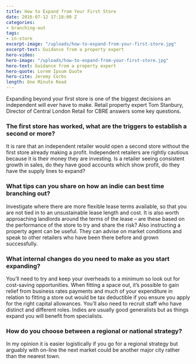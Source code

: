 ```yaml
---
title: How to Expand from Your First Store
date: 2016-07-12 17:18:00 Z
categories:
- branching-out
tags:
- in-store
excerpt-image: "/uploads/how-to-expand-from-your-first-store.jpg"
excerpt-text: Guidance from a property expert
hero-video: 
hero-image: "/uploads/how-to-expand-from-your-first-store.jpg"
hero-text: Guidance from a property expert
hero-quote: Lorem Ipsum Quote
hero-cite: Jeremy Corbs
length: One Minute Read
---
```


Expanding beyond your first store is one of the biggest decisions an independent will ever have to make. Retail property expert Tom Stanbury, Director of Central London Retail for CBRE answers some key questions. 

### The first store has worked, what are the triggers to establish a second or more?

It is rare that an independent retailer would open a second store without the first store already making a profit. Independent retailers are rightly cautious because it is their money they are investing. Is a retailer seeing consistent growth in sales, do they have good accounts which show profit, do they have the supply lines to expand? 

### What tips can you share on how an indie can best time branching out?

Investigate where there are more flexible lease terms available, so that you are not tied in to an unsustainable lease length and cost. It is also worth approaching landlords around the terms of the lease – are these based on the performance of the store to try and share the risk? Also instructing a property agent can be useful. They can advise on market conditions and speak to other retailers who have been there before and grown successfully. 

### What internal changes do you need to make as you start expanding?

You’ll need to try and keep your overheads to a minimum so look out for cost-saving opportunities. When fitting a space out, it’s possible to gain relief from business rates payments and much of your expenditure in relation to fitting a store out would be tax deductible if you ensure you apply for the right capital allowances. You’ll also need to recruit staff who have distinct and different roles. Indies are usually good generalists but as things expand you will benefit from specialists. 

### How do you choose between a regional or national strategy?

In my opinion it is easier logistically if you go for a regional strategy but arguably with on-line the next market could be another major city rather than the nearest town.